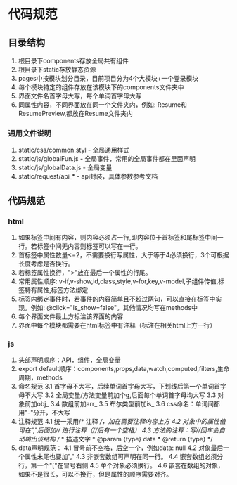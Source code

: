 # 代码规范

## 目录结构
1. 根目录下components存放全局共有组件
2. 根目录下static存放静态资源
3. pages中按模块划分目录，目前项目分为4个大模块+一个登录模块
4. 每个模块特定的组件存放在该模块下的components文件夹中
5. 界面文件名首字母大写，每个单词首字母大写
6. 同属性内容，不同界面放在同一个文件夹内，例如: Resume和ResumePreview,都放在Resume文件夹内

### 通用文件说明
1. static/css/common.styl - 全局通用样式
2. static/js/globalFun.js - 全局事件，常用的全局事件都在里面声明
3. static/js/globalData.js - 全局变量
4. static/request/api_* - api封装，具体参数参考文档

## 代码规范
### html
1. 如果标签中间有内容，则内容必须占一行,即内容位于首标签和尾标签中间一行。若标签中间无内容则标签可以写在一行。
2. 首标签中属性数量<=2，不需要换行写属性，大于等于4必须换行，3个可根据长度考虑是否换行。
3. 若标签属性换行，">"放在最后一个属性的行尾。
4. 常用属性顺序: v-if,v-show,id,class,style,v-for,key,v-model,子组件传值,标签特有属性,标签方法绑定
5. 标签内绑定事件时，若事件的内容简单且不超过两句，可以直接在标签中实现。例如: @click="is_show=false"。其他情况均写在methods中
6. 每个界面文件最上方标注该界面的内容
7. 界面中每个模块都需要在html标签中有注释（标注在相关html上方一行）

### js
1. 头部声明顺序：API，组件，全局变量
2. export default顺序：components,props,data,watch,computed,filters,生命周期，methods
3. 命名规范
	3.1 首字母不大写，后续单词首字母大写，下划线后第一个单词首字母不大写
	3.2 全局变量/方法变量前加个g,后面每个单词首字母均大写
	3.3 对象前加obj_
	3.4 数组前加arr_
	3.5 布尔类型前加is_
	3.6 css命名：单词间都用"-"分开，不大写
4. 注释规范
	4.1 统一采用/* 注释 */，加在需要注释内容上方
	4.2 对象中的属性值可在","后面加// 进行注释（//后有一个空格）
	4.3 方法的注释：写//*回车会自动跳出该结构
		/**
		 * 描述文字
		 * @param {type} data
		 * @return {type}
		 */
4. data声明规范：
	4.1 冒号前不空格，后空一个，例如data: null
	4.2 对象最后一个属性末尾也要加","
	4.3 非嵌套数组可声明在同一行。
	4.4 嵌套数组必须分行，第一个"["在冒号右侧
	4.5 单个对象必须换行。
	4.6 嵌套在数组的对象，如果不是很长，可以不换行，但是属性的顺序需要对齐。
